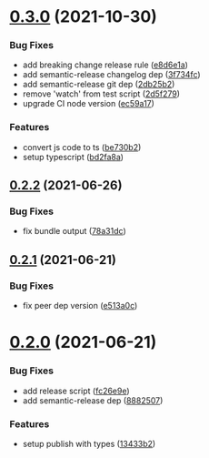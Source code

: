 # [0.3.0](https://github.com/cheesebit/use-automaton/compare/v0.2.2...v0.3.0) (2021-10-30)


### Bug Fixes

*  add breaking change release rule ([e8d6e1a](https://github.com/cheesebit/use-automaton/commit/e8d6e1adaaa77e680fe6371c4e3408d5a4e659a2))
* add semantic-release changelog dep ([3f734fc](https://github.com/cheesebit/use-automaton/commit/3f734fc6437e559d8dc34e6e8387d6c4321346cb))
* add semantic-release git dep ([2db25b2](https://github.com/cheesebit/use-automaton/commit/2db25b2e428e443b23051200de53ffa67d257d7f))
* remove 'watch' from test script ([2d5f279](https://github.com/cheesebit/use-automaton/commit/2d5f2790a2f783529fc583f6419004e377402dfc))
* upgrade CI node version ([ec59a17](https://github.com/cheesebit/use-automaton/commit/ec59a1706f745ea14bfc3b89f1f6c7fa17ac9d3e))


### Features

* convert js code to ts ([be730b2](https://github.com/cheesebit/use-automaton/commit/be730b249a9f166aa40dc0c72c425af487b22140))
* setup typescript ([bd2fa8a](https://github.com/cheesebit/use-automaton/commit/bd2fa8a4ff518632c1c2a999acb01dfc9a963d01))

## [0.2.2](https://github.com/cheesebit/use-automaton/compare/v0.2.1...v0.2.2) (2021-06-26)


### Bug Fixes

* fix bundle output ([78a31dc](https://github.com/cheesebit/use-automaton/commit/78a31dc76f2f4066098d7cb70692440583ef8c51))

## [0.2.1](https://github.com/cheesebit/use-automaton/compare/v0.2.0...v0.2.1) (2021-06-21)


### Bug Fixes

* fix peer dep version ([e513a0c](https://github.com/cheesebit/use-automaton/commit/e513a0c953ab129776cd0055b68643acd527d3d1))

# [0.2.0](https://github.com/cheesebit/use-automaton/compare/v0.1.0...v0.2.0) (2021-06-21)


### Bug Fixes

* add release script ([fc26e9e](https://github.com/cheesebit/use-automaton/commit/fc26e9e957632a3fd21e5dfc60fc32665b2b47ba))
* add semantic-release dep ([8882507](https://github.com/cheesebit/use-automaton/commit/8882507328a06517a3c0215370ba7b54198cf9b5))


### Features

* setup publish with types ([13433b2](https://github.com/cheesebit/use-automaton/commit/13433b2d8f7d451f7dbccdeda2190ec1de000c6b))
